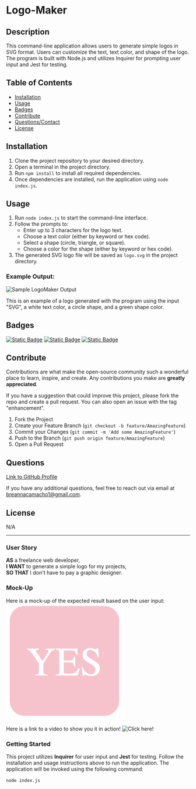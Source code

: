# Logo-Maker

## Description

This command-line application allows users to generate simple logos in SVG format. Users can customize the text, text color, and shape of the logo. The program is built with Node.js and utilizes Inquirer for prompting user input and Jest for testing.

## Table of Contents 

- [Installation](#installation)
- [Usage](#usage)
- [Badges](#badges)
- [Contribute](#contribute)
- [Questions/Contact](#questions)
- [License](#license)

## Installation

1. Clone the project repository to your desired directory.
2. Open a terminal in the project directory.
3. Run `npm install` to install all required dependencies.
4. Once dependencies are installed, run the application using `node index.js`.

## Usage

1. Run `node index.js` to start the command-line interface.
2. Follow the prompts to:
   - Enter up to 3 characters for the logo text.
   - Choose a text color (either by keyword or hex code).
   - Select a shape (circle, triangle, or square).
   - Choose a color for the shape (either by keyword or hex code).
3. The generated SVG logo file will be saved as `logo.svg` in the project directory.

### Example Output:

![Sample LogoMaker Output](examples/sample_logomaker.svg)

This is an example of a logo generated with the program using the input "SVG", a white text color, a circle shape, and a green shape color.

## Badges

[![Static Badge](https://img.shields.io/badge/GitHub-breannacamacho-darkgreen)](https://github.com/breannacamacho) 
[![Static Badge](https://img.shields.io/badge/Inquirer-8.2.4-blue)](https://www.npmjs.com/package/inquirer) 
[![Static Badge](https://img.shields.io/badge/Jest-29.7.0-red)](https://www.npmjs.com/package/jest) 

## Contribute

Contributions are what make the open-source community such a wonderful place to learn, inspire, and create. Any contributions you make are **greatly appreciated**.

If you have a suggestion that could improve this project, please fork the repo and create a pull request. You can also open an issue with the tag "enhancement".

1. Fork the Project
2. Create your Feature Branch (`git checkout -b feature/AmazingFeature`)
3. Commit your Changes (`git commit -m 'Add some AmazingFeature'`)
4. Push to the Branch (`git push origin feature/AmazingFeature`)
5. Open a Pull Request

## Questions

[Link to GitHub Profile](https://github.com/breannacamacho)

If you have any additional questions, feel free to reach out via email at breannacamacho1@gmail.com.

## License

N/A

---

### User Story

**AS** a freelance web developer,  
**I WANT** to generate a simple logo for my projects,  
**SO THAT** I don't have to pay a graphic designer.


### Mock-Up

Here is a mock-up of the expected result based on the user input:
![Mockup](./examples/sample_logomaker.png)

Here is a link to a video to show you it in action! ![Click here!](https://www.youtube.com/watch?v=vceO3neAybk)

### Getting Started

This project utilizes **Inquirer** for user input and **Jest** for testing. Follow the installation and usage instructions above to run the application. The application will be invoked using the following command:

```bash
node index.js